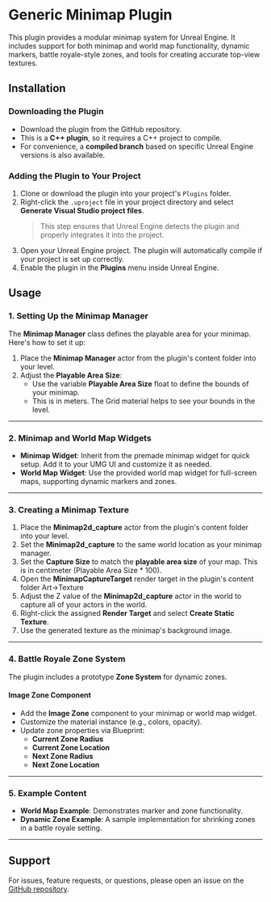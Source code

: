 # Generic Minimap Plugin

This plugin provides a modular minimap system for Unreal Engine. It includes support for both minimap and world map functionality, dynamic markers, battle royale-style zones, and tools for creating accurate top-view textures.

## Installation

### Downloading the Plugin
- Download the plugin from the GitHub repository. 
- This is a **C++ plugin**, so it requires a C++ project to compile.
- For convenience, a **compiled branch** based on specific Unreal Engine versions is also available.

### Adding the Plugin to Your Project
1. Clone or download the plugin into your project's `Plugins` folder.
2. Right-click the `.uproject` file in your project directory and select **Generate Visual Studio project files**.  
   > This step ensures that Unreal Engine detects the plugin and properly integrates it into the project.
3. Open your Unreal Engine project. The plugin will automatically compile if your project is set up correctly.
4. Enable the plugin in the **Plugins** menu inside Unreal Engine.

## Usage

### 1. Setting Up the Minimap Manager
The **Minimap Manager** class defines the playable area for your minimap. Here's how to set it up:

1. Place the **Minimap Manager** actor from the plugin's content folder into your level.
2. Adjust the **Playable Area Size**:
   - Use the variable **Playable Area Size** float to define the bounds of your minimap.
   - This is in meters. The Grid material helps to see your bounds in the level.
   
---

### 2. Minimap and World Map Widgets
- **Minimap Widget**: Inherit from the premade minimap widget for quick setup. Add it to your UMG UI and customize it as needed.
- **World Map Widget**: Use the provided world map widget for full-screen maps, supporting dynamic markers and zones.

---

### 3. Creating a Minimap Texture
1. Place the **Minimap2d_capture** actor from the plugin's content folder into your level.
2. Set the **Minimap2d_capture** to the same world location as your minimap manager.
3. Set the **Capture Size** to match the **playable area size** of your map. This is in centimeter (Playable Area Size * 100).
4. Open the **MinimapCaptureTarget** render target in the plugin's content folder Art->Texture
4. Adjust the Z value of the **Minimap2d_capture** actor in the world to capture all of your actors in the world. 
5. Right-click the assigned **Render Target** and select **Create Static Texture**.
6. Use the generated texture as the minimap's background image.

---

### 4. Battle Royale Zone System
The plugin includes a prototype **Zone System** for dynamic zones.

#### Image Zone Component
- Add the **Image Zone** component to your minimap or world map widget.
- Customize the material instance (e.g., colors, opacity).
- Update zone properties via Blueprint:
  - **Current Zone Radius**
  - **Current Zone Location**
  - **Next Zone Radius**
  - **Next Zone Location**

---

### 5. Example Content
- **World Map Example**: Demonstrates marker and zone functionality.
- **Dynamic Zone Example**: A sample implementation for shrinking zones in a battle royale setting.

---

## Support
For issues, feature requests, or questions, please open an issue on the [GitHub repository](#).
